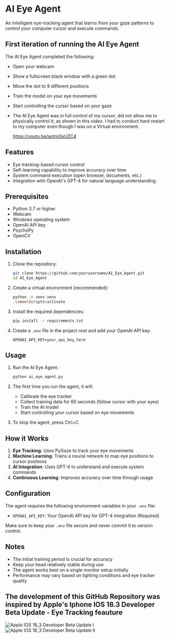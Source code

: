 # AI Eye Agent

An intelligent eye-tracking agent that learns from your gaze patterns to control your computer cursor and execute commands.

## First iteration of running the AI Eye Agent



The AI Eye Agent completed the following:

  - Open your webcam
  - Show a fullscreen black window with a green dot
  - Move the dot to 9 different positions
  - Train the model on your eye movements
  - Start controlling the cursor based on your gaze

  - The AI Eye Agent was in full control of my cursor, did not allow me to physically control it, as shown in this video.  I had to conduct hard restart to my computer even though I was on a Virtual environment.
    
    https://youtu.be/aotrpSxUZC4

## Features

- Eye tracking-based cursor control
- Self-learning capability to improve accuracy over time
- System command execution (open browser, documents, etc.)
- Integration with OpenAI's GPT-4 for natural language understanding

## Prerequisites

- Python 3.7 or higher
- Webcam
- Windows operating system
- OpenAI API key
- PsychoPy
- OpenCV

## Installation

1. Clone the repository:
   ```bash
   git clone https://github.com/yourusername/AI_Eye_Agent.git
   cd AI_Eye_Agent
   ```

2. Create a virtual environment (recommended):
   ```bash
   python -m venv venv
   .\venv\Scripts\activate
   ```

3. Install the required dependencies:
   ```bash
   pip install -r requirements.txt
   ```

4. Create a `.env` file in the project root and add your OpenAI API key:
   ```
   OPENAI_API_KEY=your_api_key_here
   ```

## Usage

1. Run the AI Eye Agent:
   ```bash
   python ai_eye_agent.py
   ```

2. The first time you run the agent, it will:
   - Calibrate the eye tracker
   - Collect training data for 60 seconds (follow cursor with your eyes)
   - Train the AI model
   - Start controlling your cursor based on eye movements

3. To stop the agent, press Ctrl+C

## How it Works

1. **Eye Tracking**: Uses PyGaze to track your eye movements
2. **Machine Learning**: Trains a neural network to map eye positions to cursor positions
3. **AI Integration**: Uses GPT-4 to understand and execute system commands
4. **Continuous Learning**: Improves accuracy over time through usage

## Configuration

The agent requires the following environment variables in your `.env` file:
- `OPENAI_API_KEY`: Your OpenAI API key for GPT-4 integration (Required)

Make sure to keep your `.env` file secure and never commit it to version control.

## Notes

- The initial training period is crucial for accuracy
- Keep your head relatively stable during use
- The agent works best on a single monitor setup initially
- Performance may vary based on lighting conditions and eye tracker quality

## The development of this GitHub Repository was inspired by Apple's Iphone IOS 18.3 Developer Beta Update - Eye Tracking feauture
![Apple IOS 18_3 Developer Beta Update I](https://github.com/user-attachments/assets/020f153a-2184-422f-8513-0205c19190ef)
![Apple IOS 18_3 Developer Beta Update II](https://github.com/user-attachments/assets/02b3ad83-7893-46a8-830b-191e38fad8a4)

